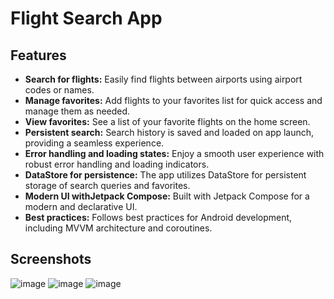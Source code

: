 # Flight Search App

## Features

* **Search for flights:** Easily find flights between airports using airport codes or names.
* **Manage favorites:** Add flights to your favorites list for quick access and manage them as needed.
* **View favorites:** See a list of your favorite flights on the home screen.
* **Persistent search:** Search history is saved and loaded on app launch, providing a seamless experience.
* **Error handling and loading states:** Enjoy a smooth user experience with robust error handling and loading indicators.
* **DataStore for persistence:** The app utilizes DataStore for persistent storage of search queries and favorites.
* **Modern UI withJetpack Compose:** Built with Jetpack Compose for a modern and declarative UI.
* **Best practices:** Follows best practices for Android development, including MVVM architecture and coroutines.

## Screenshots

![image](https://github.com/user-attachments/assets/ac33d476-188a-45da-a116-cbb243c6e73c)
![image](https://github.com/user-attachments/assets/75e79e5b-8a20-48d2-bf30-028c8be5af92)
![image](https://github.com/user-attachments/assets/c2554c7f-a8fa-4fb6-ba87-3b52063b6d6d)





